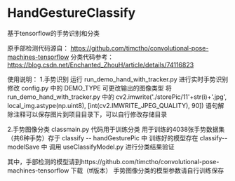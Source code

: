 # HandGestureClassify
基于tensorflow的手势识别和分类

原手部检测代码源自： https://github.com/timctho/convolutional-pose-machines-tensorflow 
分类代码参考： https://blog.csdn.net/Enchanted_ZhouH/article/details/74116823

使用说明： 1.手势识别 运行 run_demo_hand_with_tracker.py 进行实时手势识别 修改 config.py 中的 DEMO_TYPE 可更改输出的图像类型 将 run_demo_hand_with_tracker.py 中的 cv2.imwrite('./storePic/11'+str(i)+'.jpg', local_img.astype(np.uint8), [int(cv2.IMWRITE_JPEG_QUALITY), 90]) 语句解除注释可以保存图片到项目目录下，可以自行修改存储目录

2.手势图像分类 classmain.py 代码用于训练分类 用于训练的4038张手势数据集（共6种手势）存于 classify -- handGesturePic 中 训练好的模型存在 classify--modelSave 中 调用 useClassifyModel.py 进行分类结果验证

其中，手部检测的模型请到https://github.com/timctho/convolutional-pose-machines-tensorflow 下载（tf版本）
手势图像分类的模型参数请自行训练保存

